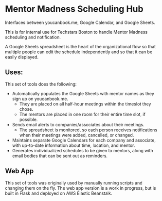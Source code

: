 # Mentor Madness Scheduling Hub

Interfaces between youcanbook.me, Google Calendar, and Google Sheets.

This is for internal use for Techstars Boston to handle Mentor Madness
scheduling and notification.

A Google Sheets spreadsheet is the heart of the organizational
flow so that multiple people can edit the schedule independently and so 
that it can be easily displayed.


## Uses:
This set of tools does the following:
* Automatically populates the Google Sheets with mentor names as they sign
up on youcanbook.me. 
    * They are placed on all half-hour meetings within the 
timeslot they chose.
    * The mentors are placed in one room for their entire time slot,
    if possible. 
* Sends email alerts to companies/associates about their meetings.
    * The spreadsheet is monitored, so each person receives notifications when 
    their meetings were added, cancelled, or changed.
* Maintains separate Google Calendars for each company and associate,
with up-to-date information about time, location, and mentor. 
* Generates individualized schedules to be given to mentors, along with
email bodies that can be sent out as reminders.


## Web App
This set of tools was originally used by manually running scripts and
changing them on the fly. The web app version is a work in progress,
but is built in Flask and deployed on AWS Elastic Beanstalk.
